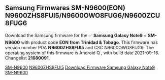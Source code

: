 <h2>Samsung Firmwares SM-N9600(EON) N9600ZHS8FUI5/N9600OWO8FUG6/N9600ZCU8FUG6</h2>
Download the Samsung firmware for the ✅ <strong>Samsung Galaxy Note9 </strong> ⭐ <strong>SM-N9600</strong> with product code <strong>EON</strong> <strong> from Trinidad & Tobago</strong>. This firmware has version number PDA <strong>N9600ZHS8FUI5</strong> and CSC N9600OWO8FUG6. The operating system of this firmware is Android Q , with build date 2021-09-16. Changelist <strong>21680091</strong>.


[SM-N9600](https://samfirm.shop/samsung/model/SM-N9600)
[N9600ZHS8FUI5](https://samfirm.shop/samsung/pda/N9600ZHS8FUI5)
[Download Firmware Samsung Galaxy Note9 SM-N9600](https://samfirm.shop/samsung/firmware/457814)
